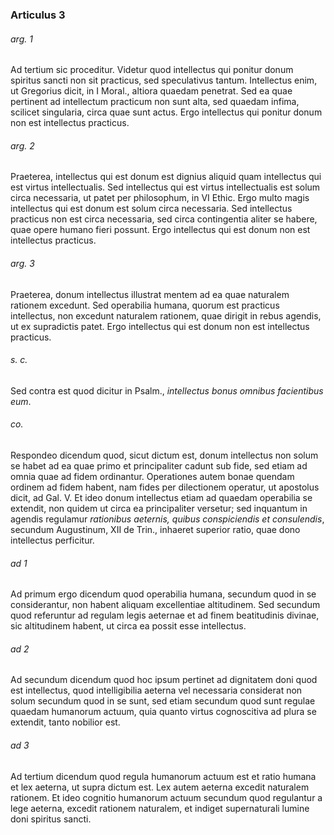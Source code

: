 ### Articulus 3

###### arg. 1
Ad tertium sic proceditur. Videtur quod intellectus qui ponitur donum spiritus sancti non sit practicus, sed speculativus tantum. Intellectus enim, ut Gregorius dicit, in I Moral., altiora quaedam penetrat. Sed ea quae pertinent ad intellectum practicum non sunt alta, sed quaedam infima, scilicet singularia, circa quae sunt actus. Ergo intellectus qui ponitur donum non est intellectus practicus.

###### arg. 2
Praeterea, intellectus qui est donum est dignius aliquid quam intellectus qui est virtus intellectualis. Sed intellectus qui est virtus intellectualis est solum circa necessaria, ut patet per philosophum, in VI Ethic. Ergo multo magis intellectus qui est donum est solum circa necessaria. Sed intellectus practicus non est circa necessaria, sed circa contingentia aliter se habere, quae opere humano fieri possunt. Ergo intellectus qui est donum non est intellectus practicus.

###### arg. 3
Praeterea, donum intellectus illustrat mentem ad ea quae naturalem rationem excedunt. Sed operabilia humana, quorum est practicus intellectus, non excedunt naturalem rationem, quae dirigit in rebus agendis, ut ex supradictis patet. Ergo intellectus qui est donum non est intellectus practicus.

###### s. c.
Sed contra est quod dicitur in Psalm., *intellectus bonus omnibus facientibus eum*.

###### co.
Respondeo dicendum quod, sicut dictum est, donum intellectus non solum se habet ad ea quae primo et principaliter cadunt sub fide, sed etiam ad omnia quae ad fidem ordinantur. Operationes autem bonae quendam ordinem ad fidem habent, nam fides per dilectionem operatur, ut apostolus dicit, ad Gal. V. Et ideo donum intellectus etiam ad quaedam operabilia se extendit, non quidem ut circa ea principaliter versetur; sed inquantum in agendis regulamur *rationibus aeternis, quibus conspiciendis et consulendis*, secundum Augustinum, XII de Trin., inhaeret superior ratio, quae dono intellectus perficitur.

###### ad 1
Ad primum ergo dicendum quod operabilia humana, secundum quod in se considerantur, non habent aliquam excellentiae altitudinem. Sed secundum quod referuntur ad regulam legis aeternae et ad finem beatitudinis divinae, sic altitudinem habent, ut circa ea possit esse intellectus.

###### ad 2
Ad secundum dicendum quod hoc ipsum pertinet ad dignitatem doni quod est intellectus, quod intelligibilia aeterna vel necessaria considerat non solum secundum quod in se sunt, sed etiam secundum quod sunt regulae quaedam humanorum actuum, quia quanto virtus cognoscitiva ad plura se extendit, tanto nobilior est.

###### ad 3
Ad tertium dicendum quod regula humanorum actuum est et ratio humana et lex aeterna, ut supra dictum est. Lex autem aeterna excedit naturalem rationem. Et ideo cognitio humanorum actuum secundum quod regulantur a lege aeterna, excedit rationem naturalem, et indiget supernaturali lumine doni spiritus sancti.

